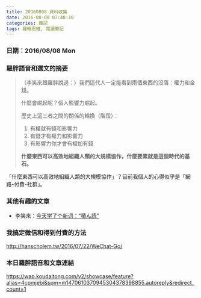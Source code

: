 ```yaml
---
title: 20160808 資料收集
date: 2016-08-08 07:48:10
categories: 雜記
tags: 羅輯思維, 閱讀筆記
---
```


### 日期：2016/08/08 Mon

### 羅胖語音和選文的摘要

> （李笑來跟羅胖說過：）我們這代人一定能看到兩個東西的沒落：權力和金錢。
>
> 什麼會崛起呢？個人影響力崛起。
>
> 歷史上這三者之間的關係的輪換（階段）：
> 1. 有權就有錢和影響力
> 2. 有錢才有權力和影響力
> 3. 有影響力你才會有權加有錢
>
> **什麼東西可以高效地組織人類的大規模協作，什麼要素就是這個時代的基石。**

「什麼東西可以高效地組織人類的大規模協作」？目前我個人的心得似乎是「網路-付費-社群」。


### 其他有趣的文章
- 李笑來：[今天学了个新词：“積ん読”](http://mp.weixin.qq.com/s?__biz=MzAxNzI4MTMwMw==&mid=2651630109&idx=1&sn=6f473a7d1404d27653597260aa5315e8#rd)


### 我搞定微信和得到付費的方法
http://hanscholem.tw/2016/07/22/WeChat-Go/


### 本日羅胖語音和文章連結
https://wap.koudaitong.com/v2/showcase/feature?alias=4cpmjebi&spm=m1470610370945304378398855.autoreply&redirect_count=1
